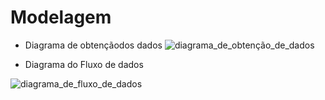 # Modelagem

* Diagrama de obtençãodos dados
![diagrama_de_obtenção_de_dados](https://user-images.githubusercontent.com/48866446/162573307-5c2e2eda-bb92-4c8d-a979-6e703bb7d465.png)


* Diagrama do Fluxo de dados

![diagrama_de_fluxo_de_dados](https://user-images.githubusercontent.com/48866446/162573334-4f16a623-af43-49e5-aee5-ffc5e772db54.png)
